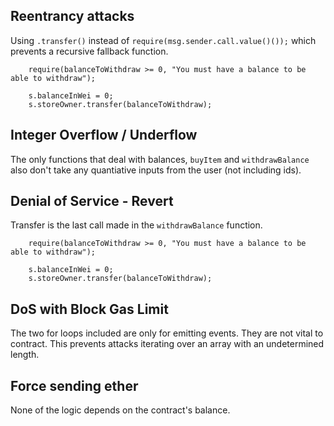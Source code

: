 ## Reentrancy attacks

Using `.transfer()` instead of `require(msg.sender.call.value()());` which prevents a recursive fallback function.

``` solidity
    require(balanceToWithdraw >= 0, "You must have a balance to be able to withdraw");

    s.balanceInWei = 0;
    s.storeOwner.transfer(balanceToWithdraw);
```

## Integer Overflow / Underflow

The only functions that deal with balances, `buyItem` and `withdrawBalance` also don't take any quantiative inputs from the user (not including ids).

## Denial of Service - Revert

Transfer is the last call made in the `withdrawBalance` function.

``` solidity
    require(balanceToWithdraw >= 0, "You must have a balance to be able to withdraw");

    s.balanceInWei = 0;
    s.storeOwner.transfer(balanceToWithdraw);
```

## DoS with Block Gas Limit

The two for loops included are only for emitting events. They are not vital to contract. This prevents attacks iterating over an array with an undetermined length.

## Force sending ether

None of the logic depends on the contract's balance.

